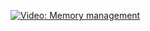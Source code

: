 [![Video: Memory management][img]][vid]

[vid]: https://youtu.be/ZUrZgsDurnQ
[img]: https://img.youtube.com/vi/ZUrZgsDurnQ/hqdefault.jpg

